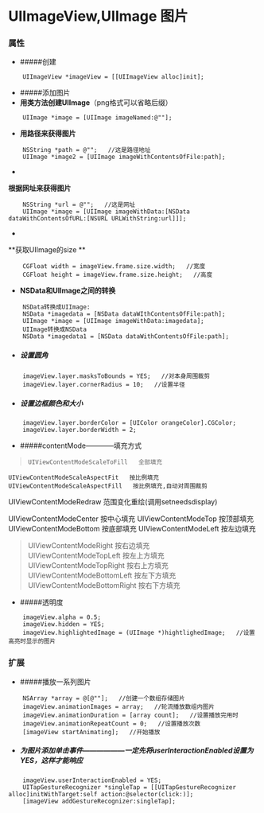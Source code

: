 # UIImageView,UIImage 图片
### 属性
- #####创建
```
    UIImageView *imageView = [[UIImageView alloc]init];
```

- #####添加图片
 - **用类方法创建UIImage**（png格式可以省略后缀）
```
    UIImage *image = [UIImage imageNamed:@""];
```

 - **用路径来获得图片**
```
    NSString *path = @"";   //这是路径地址
    UIImage *image2 = [UIImage imageWithContentsOfFile:path];
```

 - **根据网址来获得图片**
```
    NSString *url = @"";   //这是网址
    UIImage *image = [UIImage imageWithData:[NSData dataWithContentsOfURL:[NSURL URLWithString:url]]];
```

 - **获取UIImage的size**
```
    CGFloat width = imageView.frame.size.width;   //宽度
    CGFloat height = imageView.frame.size.height;   //高度
```

 - **NSData和UIImage之间的转换**
```
    NSData转换成UIImage:
    NSData *imagedata = [NSData dataWIthContentsOfFile:path];
    UIImage *image = [UIImage imageWithData:imagedata];
    UIImage转换成NSData
    NSData *imagedata1 = [NSData dataWithContentsOfFile:path];
```

- ##### 设置圆角
```
    imageView.layer.masksToBounds = YES;   //对本身周围裁剪
    imageView.layer.cornerRadius = 10;   //设置半径
```

- ##### 设置边框颜色和大小
```
    imageView.layer.borderColor = [UIColor orangeColor].CGColor;
    imageView.layer.borderWidth = 2;
```

- #####contentMode————填充方式
>     UIViewContentModeScaleToFill   全部填充
    UIViewContentModeScaleAspectFit   按比例填充
    UIViewContentModeScaleAspectFill   按比例填充,自动对周围裁剪
> 
UIViewContentModeRedraw   范围变化重绘(调用setneedsdisplay)    
> 
UIViewContentModeCenter   按中心填充
    UIViewContentModeTop   按顶部填充
    UIViewContentModeBottom   按底部填充
    UIViewContentModeLeft   按左边填充
> UIViewContentModeRight   按右边填充    
> UIViewContentModeTopLeft   按左上方填充
    UIViewContentModeTopRight   按右上方填充
    UIViewContentModeBottomLeft   按左下方填充
    UIViewContentModeBottomRight   按右下方填充

- #####透明度 
```
    imageView.alpha = 0.5;
    imageView.hidden = YES;
    imageView.highlightedImage = (UIImage *)hightlighedImage;   //设置高亮时显示的图片
```

### 扩展
- #####播放一系列图片
```
    NSArray *array = @[@""];   //创建一个数组存储图片
    imageView.animationImages = array;   //轮流播放数组内图片
    imageView.animationDuration = [array count];   //设置播放完用时
    imageView.animationRepeatCount = 0;   //设置播放次数
    [imageView startAnimating];   //开始播放
```

- #####    为图片添加单击事件——————一定先将userInteractionEnabled设置为YES，这样才能响应
```
    imageView.userInteractionEnabled = YES;
    UITapGestureRecognizer *singleTap = [[UITapGestureRecognizer alloc]initWithTarget:self action:@selector(click:)];
    [imageView addGestureRecognizer:singleTap];
```